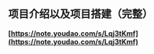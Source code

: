 ## **项目介绍以及项目搭建（完整）** ##
**[https://note.youdao.com/s/Lqj3tKmf](https://note.youdao.com/s/Lqj3tKmf)**